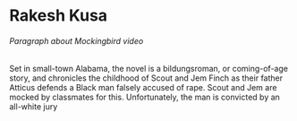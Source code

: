 <h1>Rakesh Kusa</h1>
<h6>Paragraph about Mockingbird video</h6>
<p>Set in small-town Alabama, the novel is a bildungsroman, or coming-of-age story, and chronicles the childhood of Scout and Jem Finch as their father Atticus defends a Black man falsely accused of rape. Scout and Jem are mocked by classmates for this. Unfortunately, the man is convicted by an all-white jury</p>